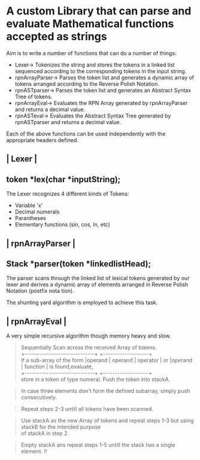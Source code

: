 # A custom Library that can parse and evaluate Mathematical functions accepted as strings  

Aim is to write a number of functions that can do a number of things:  

* Lexer-> Tokenizes the string and stores the tokens in a linked list sequenced according to the 
 corresponding tokens in the input string.  
* rpnArrayParser-> Parses the token list and generates a dynamic array of tokens arranged according
to the Reverse Polish Notation.  
* rpnASTparser-> Parses the token list and generates an Abstract Syntax Tree of tokens.  
* rpnArrayEval-> Evaluates the RPN Array generated by rpnArrayParser and returns a decimal value.  
* rpnASTeval-> Evaluates the Abstract Syntax Tree generated by rpnASTparser and returns a decimal value.  
  
Each of the above functions can be used independently with the appropriate headers defined. 


| Lexer | 
---------
token *lex(char *inputString);  
-
The Lexer recognizes 4 different kinds of Tokens:  
  * Variable 'x'  
  * Decimal numerals
  * Parantheses
  * Elementary functions (sin, cos, ln, etc)


| rpnArrayParser |  
------------------
Stack *parser(token *linkedlistHead);  
-
The parser scans through the linked list of lexical tokens generated by our lexer and
derives a dynamic array of elements arranged in Reverse Polish Notation (postfix nota
tion).  

The shunting yard algorithm is employed to achieve this task.  


| rpnArrayEval |
----------------


A very simple recursive algorithm though memory heavy and slow.  
> Sequentially Scan across the received Array of tokens.  
                             +-----------------------------+    +-------------------+  
> If a sub-array of the form |operand | operand | operator | or |operand | function | is found,evaluate,    
                             +-----------------------------+    +-------------------+  
  store in a token of type numeral. Push the token into stackA.  

> In case three elements don't form the defined subarray, simply push consecutively.  
  
> Repeat steps 2-3 untill all tokens have been scanned.  
  
> Use stackA as the new Array of tokens and repeat steps 1-3 but using stackB for the intended purpose  
  of stackA in step 2.  

> Empty stackA ans repeat steps 1-5 untill the stack has a single element. !!

  


